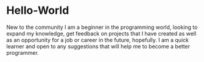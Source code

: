 # Hello-World
New to the community
I am a beginner in the programming world, looking to expand my knowledge, get feedback on projects that I have created
as well as an opportunity for a job or career in the future, hopefully. I am a quick learner and open to any suggestions
that will help me to become a better programmer.
